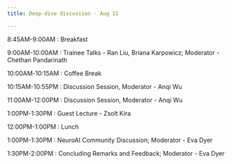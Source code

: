 ```yaml
---
title: Deep-dive discussion - Aug 11

---
```


8:45AM-9:00AM
: Breakfast

9:00AM-10:00AM
: Trainee Talks - Ran Liu, Briana Karpowicz; Moderator - Chethan Pandarinath

10:00AM-10:15AM
: Coffee Break

10:15AM-10:55PM
: Discussion Session, Moderator - Anqi Wu

11:00AM-12:00PM
: Discussion Session, Moderator - Anqi Wu

1:00PM-1:30PM
: Guest Lecture - Zsolt Kira 

12:00PM-1:00PM
: Lunch

1:00PM-1:30PM
: NeuroAI Community Discussion; Moderator - Eva Dyer

1:30PM-2:00PM
: Concluding Remarks and Feedback; Moderator - Eva Dyer








